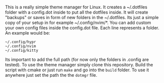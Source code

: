 This is a really simple theme manager for Linux. 
It creates a ~/.dotfiles folder with a config.dot inside to put all the dotfiles inside. 
It will create "backups" or saves in form of new folders in the ~/.dotfiles. Its just a simple copy of your setup in for example ~/.config/nvim/*. 
You can add custom your own config files inside the config.dot file. 
Each line represents a folder. 
An example would be:
```
~/.config/hypr
~/.config/nvim
~/.config/kitty
```
Its important to add the full path (for now only the folders in .config are tested).
To use the theme manager simply clone this repository. 
Build the script with cmake or just run ```make``` and go into the ```build``` folder.
To use it anywhere just set the path the the ```dotmgr``` file.
